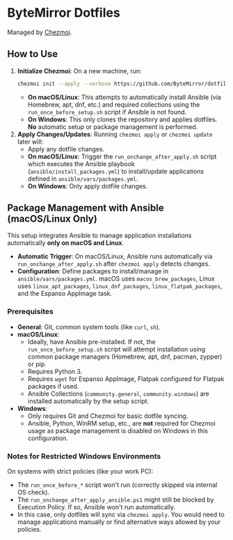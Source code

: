# ByteMirror Dotfiles

Managed by [Chezmoi](https://chezmoi.io).

## How to Use

1.  **Initialize Chezmoi**: On a new machine, run:
    ```bash
    chezmoi init --apply --verbose https://github.com/ByteMirror/dotfiles.git
    ```
    *   **On macOS/Linux**: This attempts to automatically install Ansible (via Homebrew, apt, dnf, etc.) and required collections using the `run_once_before_setup.sh` script if Ansible is not found.
    *   **On Windows**: This only clones the repository and applies dotfiles. **No** automatic setup or package management is performed.
2.  **Apply Changes/Updates**: Running `chezmoi apply` or `chezmoi update` later will:
    *   Apply any dotfile changes.
    *   **On macOS/Linux**: Trigger the `run_onchange_after_apply.sh` script which executes the Ansible playbook (`ansible/install_packages.yml`) to install/update applications defined in `ansible/vars/packages.yml`.
    *   **On Windows**: Only apply dotfile changes.

## Package Management with Ansible (macOS/Linux Only)

This setup integrates Ansible to manage application installations automatically **only on macOS and Linux**.

*   **Automatic Trigger**: On macOS/Linux, Ansible runs automatically via `run_onchange_after_apply.sh` after `chezmoi apply` detects changes.
*   **Configuration**: Define packages to install/manage in `ansible/vars/packages.yml`. macOS uses `macos_brew_packages`, Linux uses `linux_apt_packages`, `linux_dnf_packages`, `linux_flatpak_packages`, and the Espanso AppImage task.

### Prerequisites

*   **General**: Git, common system tools (like `curl`, `sh`).
*   **macOS/Linux**: 
    *   Ideally, have Ansible pre-installed. If not, the `run_once_before_setup.sh` script will attempt installation using common package managers (Homebrew, apt, dnf, pacman, zypper) or pip.
    *   Requires Python 3.
    *   Requires `wget` for Espanso AppImage, Flatpak configured for Flatpak packages if used.
    *   Ansible Collections (`community.general`, `community.windows`) are installed automatically by the setup script.
*   **Windows**: 
    *   Only requires Git and Chezmoi for basic dotfile syncing.
    *   Ansible, Python, WinRM setup, etc., are **not** required for Chezmoi usage as package management is disabled on Windows in this configuration.

### Notes for Restricted Windows Environments

On systems with strict policies (like your work PC):
*   The `run_once_before_*` script won't run (correctly skipped via internal OS check).
*   The `run_onchange_after_apply_ansible.ps1` might still be blocked by Execution Policy. If so, Ansible won't run automatically.
*   In this case, only dotfiles will sync via `chezmoi apply`. You would need to manage applications manually or find alternative ways allowed by your policies. 